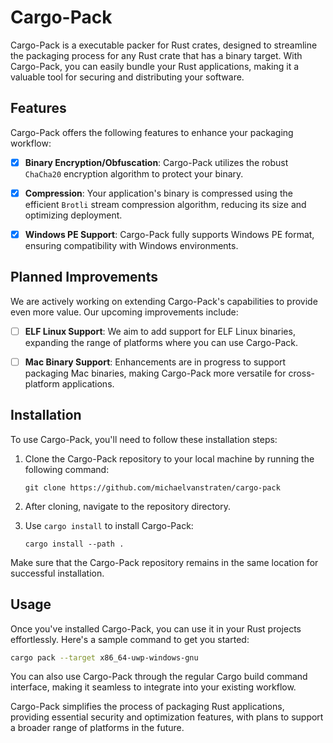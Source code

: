 # Cargo-Pack

Cargo-Pack is a executable packer for Rust crates, designed to streamline the packaging process for any Rust crate that has a binary target. With Cargo-Pack, you can easily bundle your Rust applications, making it a valuable tool for securing and distributing your software.

## Features

Cargo-Pack offers the following features to enhance your packaging workflow:

- [x] **Binary Encryption/Obfuscation**: Cargo-Pack utilizes the robust `ChaCha20` encryption algorithm to protect your binary.

- [x] **Compression**: Your application's binary is compressed using the efficient `Brotli` stream compression algorithm, reducing its size and optimizing deployment.

- [x] **Windows PE Support**: Cargo-Pack fully supports Windows PE format, ensuring compatibility with Windows environments.

## Planned Improvements

We are actively working on extending Cargo-Pack's capabilities to provide even more value. Our upcoming improvements include:

- [ ] **ELF Linux Support**: We aim to add support for ELF Linux binaries, expanding the range of platforms where you can use Cargo-Pack.

- [ ] **Mac Binary Support**: Enhancements are in progress to support packaging Mac binaries, making Cargo-Pack more versatile for cross-platform applications.

## Installation

To use Cargo-Pack, you'll need to follow these installation steps:

1. Clone the Cargo-Pack repository to your local machine by running the following command:

   ```
   git clone https://github.com/michaelvanstraten/cargo-pack
   ```

2. After cloning, navigate to the repository directory.

3. Use `cargo install` to install Cargo-Pack:

   ```
   cargo install --path .
   ```

Make sure that the Cargo-Pack repository remains in the same location for successful installation.

## Usage

Once you've installed Cargo-Pack, you can use it in your Rust projects effortlessly. Here's a sample command to get you started:

```bash
cargo pack --target x86_64-uwp-windows-gnu
```

You can also use Cargo-Pack through the regular Cargo build command interface, making it seamless to integrate into your existing workflow.

Cargo-Pack simplifies the process of packaging Rust applications, providing essential security and optimization features, with plans to support a broader range of platforms in the future.
